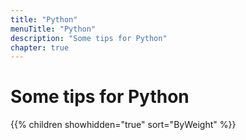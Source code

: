 ```yaml
---
title: "Python"
menuTitle: "Python"
description: "Some tips for Python"
chapter: true
---
```


# Some tips for Python

{{% children showhidden="true" sort="ByWeight" %}}